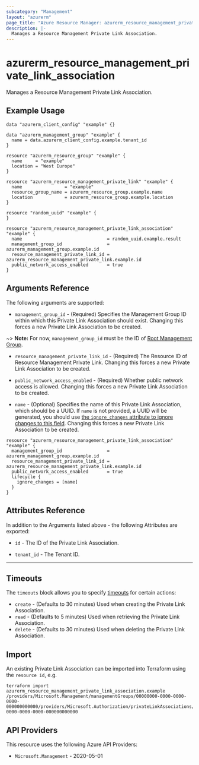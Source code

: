 ```yaml
---
subcategory: "Management"
layout: "azurerm"
page_title: "Azure Resource Manager: azurerm_resource_management_private_link_association"
description: |-
  Manages a Resource Management Private Link Association.
---
```


# azurerm_resource_management_private_link_association

Manages a Resource Management Private Link Association.

## Example Usage

```hcl
data "azurerm_client_config" "example" {}

data "azurerm_management_group" "example" {
  name = data.azurerm_client_config.example.tenant_id
}

resource "azurerm_resource_group" "example" {
  name     = "example"
  location = "West Europe"
}

resource "azurerm_resource_management_private_link" "example" {
  name                = "example"
  resource_group_name = azurerm_resource_group.example.name
  location            = azurerm_resource_group.example.location
}

resource "random_uuid" "example" {
}

resource "azurerm_resource_management_private_link_association" "example" {
  name                                = random_uuid.example.result
  management_group_id                 = azurerm_management_group.example.id
  resource_management_private_link_id = azurerm_resource_management_private_link.example.id
  public_network_access_enabled       = true
}

```

## Arguments Reference

The following arguments are supported:

* `management_group_id` - (Required) Specifies the Management Group ID within which this Private Link Association should exist. Changing this forces a new Private Link Association to be created.

~> **Note:** For now, `management_group_id` must be the ID of [Root Management Group](https://learn.microsoft.com/en-us/azure/governance/management-groups/overview#root-management-group-for-each-directory).

* `resource_management_private_link_id` - (Required) The Resource ID of Resource Management Private Link. Changing this forces a new Private Link Association to be created.

* `public_network_access_enabled` - (Required) Whether public network access is allowed. Changing this forces a new Private Link Association to be created.
 
* `name` - (Optional) Specifies the name of this Private Link Association, which should be a UUID. If `name` is not provided, a UUID will be generated, you should use [the `ignore_changes` attribute to ignore changes to this field](https://www.terraform.io/language/meta-arguments/lifecycle#ignore_changess). Changing this forces a new Private Link Association to be created.

```hcl
resource "azurerm_resource_management_private_link_association" "example" {
  management_group_id                 = azurerm_management_group.example.id
  resource_management_private_link_id = azurerm_resource_management_private_link.example.id
  public_network_access_enabled       = true
  lifecycle {
    ignore_changes = [name]
  }
}

```

## Attributes Reference

In addition to the Arguments listed above - the following Attributes are exported:

* `id` - The ID of the Private Link Association.

* `tenant_id` - The Tenant ID.

---

## Timeouts

The `timeouts` block allows you to specify [timeouts](https://www.terraform.io/docs/configuration/resources.html#timeouts) for certain actions:

* `create` - (Defaults to 30 minutes) Used when creating the Private Link Association.
* `read` - (Defaults to 5 minutes) Used when retrieving the Private Link Association.
* `delete` - (Defaults to 30 minutes) Used when deleting the Private Link Association.

## Import

An existing Private Link Association can be imported into Terraform using the `resource id`, e.g.

```shell
terraform import azurerm_resource_management_private_link_association.example /providers/Microsoft.Management/managementGroups/00000000-0000-0000-0000-000000000000/providers/Microsoft.Authorization/privateLinkAssociations/00000000-0000-0000-0000-000000000000
```

## API Providers
<!-- This section is generated, changes will be overwritten -->
This resource uses the following Azure API Providers:

* `Microsoft.Management` - 2020-05-01
